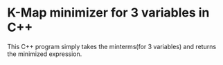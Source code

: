 ﻿# K-Map minimizer for 3 variables in C++
 This C++ program simply takes the minterms(for 3 variables) and returns the minimized expression.